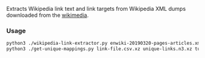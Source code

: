 Extracts Wikipedia link text and link targets from Wikipedia XML dumps downloaded from the [wikimedia](https://meta.wikimedia.org/wiki/Data_dumps).

### Usage

```bash
python3 ./wikipedia-link-extractor.py enwiki-20190320-pages-articles.xml.bz2 link-file.csv.xz
python3 ./get-unique-mappings.py link-file.csv.xz unique-links.n3.xz turtle
```

